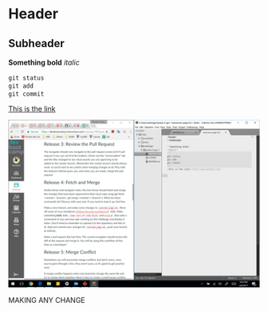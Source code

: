 # Header
## Subheader

**Something bold**
*italic*
```
git status
git add
git commit
```
[This is the link](https//www.google.com)

![This is the screenshot](screenshot.jpg)


MAKING ANY CHANGE